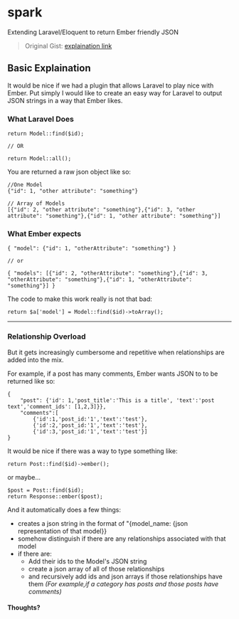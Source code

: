 spark
=====

Extending Laravel/Eloquent to return Ember friendly JSON

> Original Gist: [explaination link](https://gist.github.com/cullymason/6198667)

## Basic Explaination

It would be nice if we had a plugin that allows Laravel to play nice with Ember. Put simply I would like to create an easy way for Laravel to output JSON strings in a way that Ember likes.

### What Laravel Does


```
return Model::find($id);

// OR

return Model::all();
```

You are returned a raw json object like so:

```
//One Model
{"id": 1, "other attribute": "something"}

// Array of Models
[{"id": 2, "other attribute": "something"},{"id": 3, "other attribute": "something"},{"id": 1, "other attribute": "something"}]
```



### What Ember expects


```
{ "model": {"id": 1, "otherAttribute": "something"} }

// or

{ "models": [{"id": 2, "otherAttribute": "something"},{"id": 3, "otherAttribute": "something"},{"id": 1, "otherAttribute": "something"}] }
```

The code to make this work really is not that bad:

```
return $a['model'] = Model::find($id)->toArray();
```

***

### Relationship Overload

But it gets increasingly cumbersome and repetitive when relationships are added into the mix. 

For example, if a post has many comments, Ember wants JSON to to be returned like so:

```
{
	"post": {'id': 1,'post_title':'This is a title', 'text':'post text','comment_ids': [1,2,3]}},
	"comments":[
		{'id':1,'post_id:'1','text':'test'},
		{'id':2,'post_id:'1','text':'test'},
		{'id':3,'post_id:'1','text':'test'}]
}
```

It would be nice if there was a way to type something like: 

```
return Post::find($id)->ember();
```
or maybe...

```
$post = Post::find($id);
return Response::ember($post);
```

And it automatically does a few things:

- creates a json string in the format of "{model_name: {json representation of that model}}
- somehow distinguish if there are any relationships associated with that model
- if there are:
	- Add their ids to the Model's JSON string
	- create a json array of all of those relationships
	- and recursively add ids and json arrays if those relationships have them 
	_(For example,if a category has posts and those posts have comments)_

#### Thoughts?
